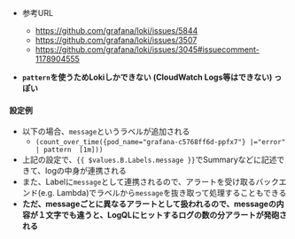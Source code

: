 - 参考URL
  - https://github.com/grafana/loki/issues/5844
  - https://github.com/grafana/loki/issues/3507
  - https://github.com/grafana/loki/issues/3045#issuecomment-1178904555

- **`pattern`を使うためLokiしかできない (CloudWatch Logs等はできない) っぽい**
#### 設定例
- 以下の場合、`message`というラベルが追加される
  - `(count_over_time({pod_name="grafana-c5768ff6d-ppfx7"} |="error" | pattern `<message>` [1m]))`
- 上記の設定で、`{{ $values.B.Labels.message }}`でSummaryなどに記述できて、logの中身が連携される
- また、Labelに`message`として連携されるので、アラートを受け取るバックエンド(e.g. Lambda)でラベルから`message`を抜き取って処理することもできる
- **ただ、messageごとに異なるアラートとして扱われるので、messageの内容が１文字でも違うと、LogQLにヒットするログの数の分アラートが発砲される**